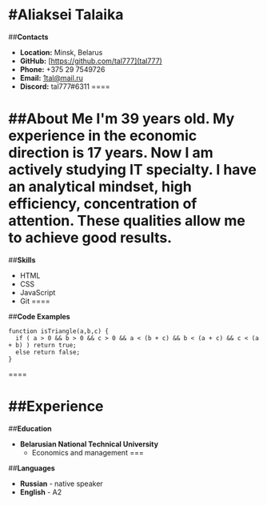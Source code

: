 #__Aliaksei Talaika__ 
====

##__Contacts__ 
* __Location:__ Minsk, Belarus
* __GitHub:__ [https://github.com/tal777](tal777)
* __Phone:__ +375 29 7549726
* __Email:__ 1tal@mail.ru
* __Discord:__ tal777#6311
====

##__About Me__ 
I'm 39 years old. My experience in the economic direction is 17 years. Now I am actively studying IT specialty. I have an analytical mindset, high efficiency, concentration of attention. These qualities allow me to achieve good results.
====

##__Skills__ 
* HTML
* CSS
* JavaScript
* Git
====

##__Code Examples__ 
```
function isTriangle(a,b,c) {
  if ( a > 0 && b > 0 && c > 0 && a < (b + c) && b < (a + c) && c < (a + b) ) return true; 
  else return false;
}
```
====

##__Experience__ 
===

##__Education__ 
* __Belarusian National Technical University__
    + Economics and management
===

##__Languages__ 
* __Russian__ - native speaker
* __English__ - A2
